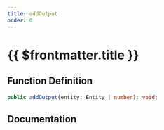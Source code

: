 ```yaml
---
title: addOutput
order: 0
---
```


# {{ $frontmatter.title }}

## Function Definition

```ts
public addOutput(entity: Entity | number): void;
```

## Documentation

<!--@include: ./parts/addOutput.md-->
